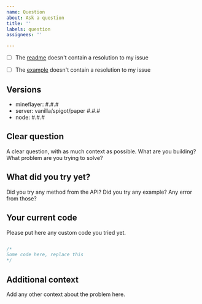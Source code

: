 ```yaml
---
name: Question
about: Ask a question
title: ''
labels: question
assignees: ''

---
```


- [ ] The [readme](https://github.com/PrismarineJS/prismarine-template/README.md) doesn't contain a resolution to my issue 
- [ ] The [example](https://github.com/PrismarineJS/prismarine-template/example.js) doesn't contain a resolution to my issue 


<!-- To mark the checkbox, insert `x` into it: [x] -->

## Versions

 - mineflayer: #.#.#
 - server: vanilla/spigot/paper #.#.#
 - node: #.#.#

## Clear question

A clear question, with as much context as possible.
What are you building? What problem are you trying to solve?

## What did you try yet?

Did you try any method from the API?
Did you try any example? Any error from those?

## Your current code

Please put here any custom code you tried yet.

```js

/*
Some code here, replace this
*/

```

## Additional context

Add any other context about the problem here.
